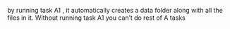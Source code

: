 by running task A1 , it automatically creates a data folder along with all the
files in it. Without running task A1 you can’t do rest of A tasks